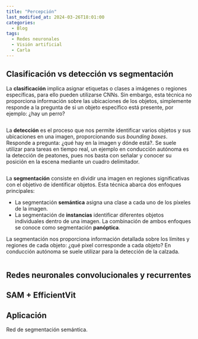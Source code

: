 ```yaml
---
title: "Percepción"
last_modified_at: 2024-03-26T18:01:00
categories:
  - Blog
tags:
  - Redes neuronales
  - Visión artificial
  - Carla
---
```


## Clasificación vs detección vs segmentación

La **clasificación** implica asignar etiquetas o clases a imágenes o regiones específicas, para ello pueden utilizarse CNNs. Sin embargo, esta técnica no proporciona información sobre las ubicaciones de los objetos, simplemente responde a la pregunta de si un objeto específico está presente, por ejemplo: ¿hay un perro?
<figure class="align-center" style="max-width: 70%">
  <img src="{{ site.url }}{{ site.baseurl }}/images/perception/classification.jpeg" alt="">
</figure>

La **detección** es el proceso que nos permite identificar varios objetos y sus ubicaciones en una imagen, proporcionando sus *bounding boxes*. Responde a pregunta: ¿qué hay en la imagen y dónde está?. Se suele utilizar para tareas en tiempo real, un ejemplo en conducción autónoma es la detección de peatones, pues nos basta con señalar y conocer su posición en la escena mediante un cuadro delimitador.
<figure class="align-center" style="max-width: 80%">
  <img src="{{ site.url }}{{ site.baseurl }}/images/perception/detection.jpeg" alt="">
</figure>

La **segmentación** consiste en dividir una imagen en regiones significativas con el objetivo de identificar objetos. Esta técnica abarca dos enfoques principales: 
- La segmentación **semántica** asigna una clase a cada uno de los píxeles de la imagen.
- La segmentación de **instancias** identificar diferentes objetos individuales dentro de una imagen.
La combinación de ambos enfoques se conoce como segmentación **panóptica**.

La segmentación nos proporciona información detallada sobre los límites y regiones de cada objeto: ¿qué pixel corresponde a cada objeto? En conducción autónoma se suele utilizar para la detección de la calzada.
<figure class="align-center" style="max-width: 80%">
  <img src="{{ site.url }}{{ site.baseurl }}/images/perception/segmentation.jpeg" alt="">
</figure>

## Redes neuronales convolucionales y recurrentes

## SAM + EfficientVit

## Aplicación

Red de segmentación semántica.